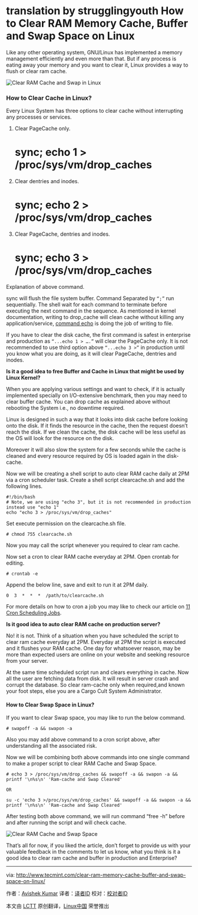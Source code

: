 translation by strugglingyouth
How to Clear RAM Memory Cache, Buffer and Swap Space on Linux
================================================================================
Like any other operating system, GNU/Linux has implemented a memory management efficiently and even more than that. But if any process is eating away your memory and you want to clear it, Linux provides a way to flush or clear ram cache.

![Clear RAM Cache and Swap in Linux](http://www.tecmint.com/wp-content/uploads/2015/05/Clear-RAM-Cache-in-Linux.jpg)

### How to Clear Cache in Linux? ###

Every Linux System has three options to clear cache without interrupting any processes or services.

1. Clear PageCache only.

    # sync; echo 1 > /proc/sys/vm/drop_caches

2. Clear dentries and inodes.

    # sync; echo 2 > /proc/sys/vm/drop_caches

3. Clear PageCache, dentries and inodes.

    # sync; echo 3 > /proc/sys/vm/drop_caches 

Explanation of above command.

sync will flush the file system buffer. Command Separated by `“;”` run sequentially. The shell wait for each command to terminate before executing the next command in the sequence. As mentioned in kernel documentation, writing to drop_cache will clean cache without killing any application/service, [command echo][1] is doing the job of writing to file.

If you have to clear the disk cache, the first command is safest in enterprise and production as `“...echo 1 > ….”` will clear the PageCache only. It is not recommended to use third option above `“...echo 3 >”` in production until you know what you are doing, as it will clear PageCache, dentries and inodes.

**Is it a good idea to free Buffer and Cache in Linux that might be used by Linux Kernel?**

When you are applying various settings and want to check, if it is actually implemented specially on I/O-extensive benchmark, then you may need to clear buffer cache. You can drop cache as explained above without rebooting the System i.e., no downtime required.

Linux is designed in such a way that it looks into disk cache before looking onto the disk. If it finds the resource in the cache, then the request doesn’t reach the disk. If we clean the cache, the disk cache will be less useful as the OS will look for the resource on the disk.

Moreover it will also slow the system for a few seconds while the cache is cleaned and every resource required by OS is loaded again in the disk-cache.

Now we will be creating a shell script to auto clear RAM cache daily at 2PM via a cron scheduler task. Create a shell script clearcache.sh and add the following lines.

    #!/bin/bash
    # Note, we are using "echo 3", but it is not recommended in production instead use "echo 1"
    echo "echo 3 > /proc/sys/vm/drop_caches"

Set execute permission on the clearcache.sh file.

    # chmod 755 clearcache.sh

Now you may call the script whenever you required to clear ram cache.

Now set a cron to clear RAM cache everyday at 2PM. Open crontab for editing.

    # crontab -e

Append the below line, save and exit to run it at 2PM daily.

    0  3  *  *  *  /path/to/clearcache.sh

For more details on how to cron a job you may like to check our article on [11 Cron Scheduling Jobs][2].

**Is it good idea to auto clear RAM cache on production server?**

No! it is not. Think of a situation when you have scheduled the script to clear ram cache everyday at 2PM. Everyday at 2PM the script is executed and it flushes your RAM cache. One day for whatsoever reason, may be more than expected users are online on your website and seeking resource from your server.

At the same time scheduled script run and clears everything in cache. Now all the user are fetching data from disk. It will result in server crash and corrupt the database. So clear ram-cache only when required,and known your foot steps, else you are a Cargo Cult System Administrator.

#### How to Clear Swap Space in Linux? ####

If you want to clear Swap space, you may like to run the below command.

    # swapoff -a && swapon -a

Also you may add above command to a cron script above, after understanding all the associated risk.

Now we will be combining both above commands into one single command to make a proper script to clear RAM Cache and Swap Space.

    # echo 3 > /proc/sys/vm/drop_caches && swapoff -a && swapon -a && printf '\n%s\n' 'Ram-cache and Swap Cleared'
    
    OR
    
    su -c 'echo 3 >/proc/sys/vm/drop_caches' && swapoff -a && swapon -a && printf '\n%s\n' 'Ram-cache and Swap Cleared'

After testing both above command, we will run command “free -h” before and after running the script and will check cache.

![Clear RAM Cache and Swap Space](http://www.tecmint.com/wp-content/uploads/2015/05/Clear-RAM-Cache.gif)

That’s all for now, if you liked the article, don’t forget to provide us with your valuable feedback in the comments to let us know, what you think is it a good idea to clear ram cache and buffer in production and Enterprise?

--------------------------------------------------------------------------------

via: http://www.tecmint.com/clear-ram-memory-cache-buffer-and-swap-space-on-linux/

作者：[Avishek Kumar][a]
译者：[译者ID](https://github.com/译者ID)
校对：[校对者ID](https://github.com/校对者ID)

本文由 [LCTT](https://github.com/LCTT/TranslateProject) 原创翻译，[Linux中国](https://linux.cn/) 荣誉推出

[a]:http://www.tecmint.com/author/avishek/
[1]:http://www.tecmint.com/echo-command-in-linux/
[2]:http://www.tecmint.com/11-cron-scheduling-task-examples-in-linux/
